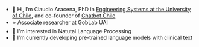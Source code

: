 - 👋 Hi, I’m Claudio Aracena, PhD in [Engineering Systems at the University of Chile](https://www.dsiuchile.cl/alumnos/alumnos/), and co-founder of [Chatbot Chile](https://chatbotchile.cl)
- ⭐ Associate researcher at GobLab UAI
- 👀 I’m interested in Natutal Language Processing 
- 🌱 I’m currently developing pre-trained language models with clinical text

<!---
caracena/caracena is a ✨ special ✨ repository because its `README.md` (this file) appears on your GitHub profile.
You can click the Preview link to take a look at your changes.
--->
